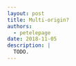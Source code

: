 ```yaml
---
layout: post
title: Multi-origin?
authors:
  - petelepage
date: 2018-11-05
description: |
  TODO.
---
```

